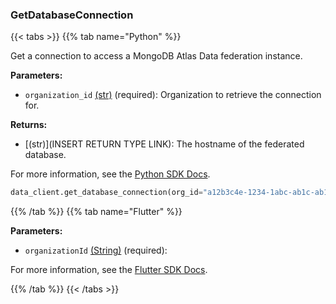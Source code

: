 ### GetDatabaseConnection

{{< tabs >}}
{{% tab name="Python" %}}

Get a connection to access a MongoDB Atlas Data federation instance.

**Parameters:**

- `organization_id` [(str)](https://docs.python.org/3/library/stdtypes.html#text-sequence-type-str) (required): Organization to retrieve the connection for.


**Returns:**

- [(str)](INSERT RETURN TYPE LINK): The hostname of the federated database.

For more information, see the [Python SDK Docs](https://python.viam.dev/autoapi/viam/app/data_client/index.html#viam.app.data_client.DataClient.get_database_connection).

``` python {class="line-numbers linkable-line-numbers"}
data_client.get_database_connection(org_id="a12b3c4e-1234-1abc-ab1c-ab1c2d345abc")

```

{{% /tab %}}
{{% tab name="Flutter" %}}

**Parameters:**

- `organizationId` [(String)](https://api.flutter.dev/flutter/dart-core/String-class.html) (required):


For more information, see the [Flutter SDK Docs](https://flutter.viam.dev/viam_protos.app.data/DataServiceClient/getDatabaseConnection.html).

{{% /tab %}}
{{< /tabs >}}
